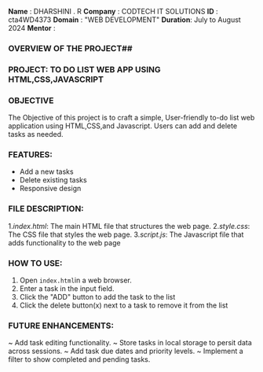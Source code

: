 **Name**    : DHARSHINI . R
**Company** : CODTECH IT SOLUTIONS
**ID**      : cta4WD4373
**Domain**  : "WEB DEVELOPMENT"
**Duration**: July to August 2024
**Mentor**  :  

### OVERVIEW OF THE PROJECT##

### PROJECT: TO DO LIST WEB APP USING HTML,CSS,JAVASCRIPT

### OBJECTIVE
The Objective of this project is to craft a simple, User-friendly to-do list web application using HTML,CSS,and Javascript.
Users can add and delete tasks as needed. 

### FEATURES:
- Add a new tasks
- Delete existing tasks
- Responsive design
 
### FILE DESCRIPTION:
1.*index.html*: The main HTML file that structures the web page.
2.*style.css*:  The CSS file that styles the web page.
3.*script.js*:  The Javascript file that adds functionality to the web page

### HOW TO USE:
1.  Open `index.html`in a web browser.
2. Enter a task in the input field.
3. Click the "ADD" button to add the task to the list
4. Click the delete button(x) next to a task to remove it from the list

### FUTURE ENHANCEMENTS:
~ Add task editing functionality.
~ Store tasks in local storage to persit data across sessions.
~ Add task due dates and priority levels.
~ Implement a filter to show completed and pending tasks.
